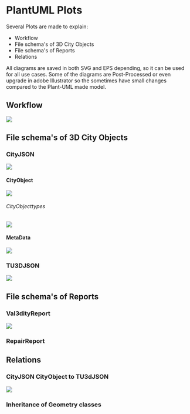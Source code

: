 # PlantUML Plots
Several Plots are made to explain:
- Workflow
- File schema's of 3D City Objects
- File schema's of Reports
- Relations

All diagrams are saved in both SVG and EPS depending, so it can be used for all use cases.
Some of the diagrams are Post-Processed or even upgrade in adobe Illustrator so the sometimes have 
small changes compared to the Plant-UML made model.



## Workflow
![](Diagrams_in_SVG/Methodology.svg)

## File schema's of 3D City Objects

### CityJSON
![](Diagrams_in_SVG/CityJSON_used.svg)
#### CityObject
![](Diagrams_in_SVG/CityObjecttypes.svg)

###### CityObjecttypes
![](Diagrams_in_SVG/CityObject_Cityjson.svg)

#### MetaData
![](Diagrams_in_SVG/CityJSON_metadata.svg)
### TU3DJSON
![](Diagrams_in_SVG/CityObject_TU3DJSON.svg)

## File schema's of Reports

### Val3dityReport
![](Diagrams_in_SVG/Val3dityReport.svg)

### RepairReport

## Relations

### CityJSON CityObject to TU3dJSON
![](Diagrams_in_SVG/COtoTU3D.svg)

### Inheritance of Geometry classes